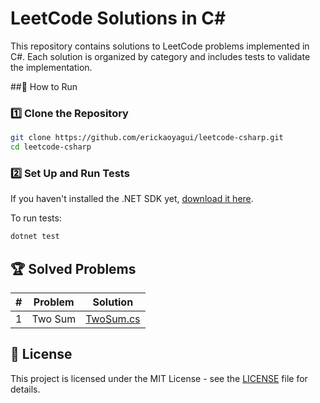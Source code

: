 # LeetCode Solutions in C#

This repository contains solutions to LeetCode problems implemented in C#. Each solution is organized by category and includes tests to validate the implementation.

##🚀 How to Run
### 1️⃣ Clone the Repository
```sh
git clone https://github.com/erickaoyagui/leetcode-csharp.git
cd leetcode-csharp
```

### 2️⃣ Set Up and Run Tests
If you haven't installed the .NET SDK yet, [download it here](https://dotnet.microsoft.com/en-us/download).

To run tests:
```sh
dotnet test
```

## 🏆 Solved Problems
| # | Problem | Solution |
|---|---------|----------|
| 1 | Two Sum | [TwoSum.cs](Solutions/1.TwoSum.cs) |

## 📜 License
This project is licensed under the MIT License - see the [LICENSE](LICENSE) file for details.




